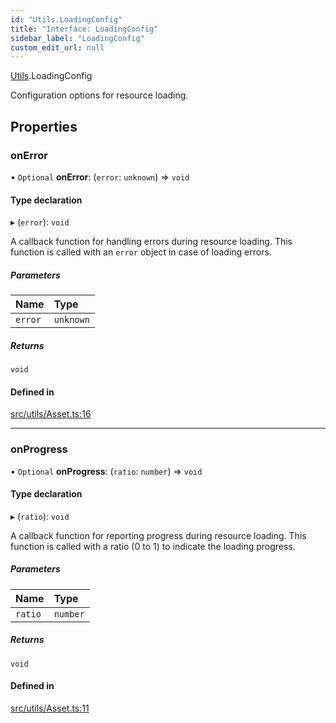 ```yaml
---
id: "Utils.LoadingConfig"
title: "Interface: LoadingConfig"
sidebar_label: "LoadingConfig"
custom_edit_url: null
---
```


[Utils](../namespaces/Utils.md).LoadingConfig

Configuration options for resource loading.

## Properties

### onError

• `Optional` **onError**: (`error`: `unknown`) => `void`

#### Type declaration

▸ (`error`): `void`

A callback function for handling errors during resource loading.
This function is called with an `error` object in case of loading errors.

##### Parameters

| Name | Type |
| :------ | :------ |
| `error` | `unknown` |

##### Returns

`void`

#### Defined in

[src/utils/Asset.ts:16](https://github.com/agargaro/three.ez/blob/935aabc/src/utils/Asset.ts#L16)

___

### onProgress

• `Optional` **onProgress**: (`ratio`: `number`) => `void`

#### Type declaration

▸ (`ratio`): `void`

A callback function for reporting progress during resource loading.
This function is called with a ratio (0 to 1) to indicate the loading progress.

##### Parameters

| Name | Type |
| :------ | :------ |
| `ratio` | `number` |

##### Returns

`void`

#### Defined in

[src/utils/Asset.ts:11](https://github.com/agargaro/three.ez/blob/935aabc/src/utils/Asset.ts#L11)
